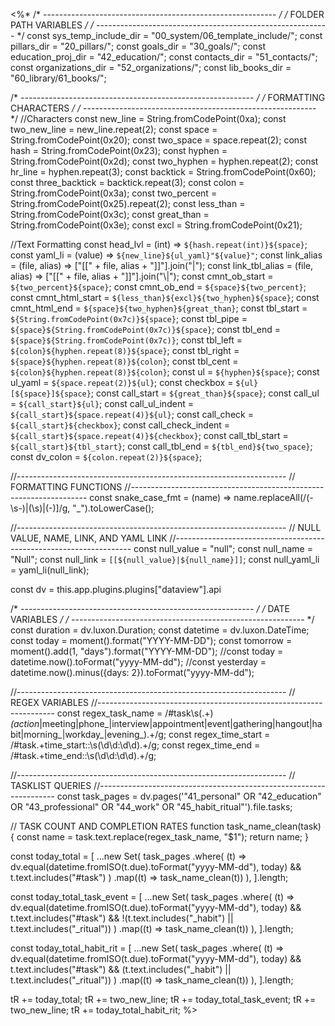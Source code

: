 <%*
/* ---------------------------------------------------------- */
/*                    FOLDER PATH VARIABLES                   */
/* ---------------------------------------------------------- */
const sys_temp_include_dir = "00_system/06_template_include/";
const pillars_dir = "20_pillars/";
const goals_dir = "30_goals/";
const education_proj_dir = "42_education/";
const contacts_dir = "51_contacts/";
const organizations_dir = "52_organizations/";
const lib_books_dir = "60_library/61_books/";

/* ---------------------------------------------------------- */
/*                    FORMATTING CHARACTERS                   */
/* ---------------------------------------------------------- */
//Characters
const new_line = String.fromCodePoint(0xa);
const two_new_line = new_line.repeat(2);
const space = String.fromCodePoint(0x20);
const two_space = space.repeat(2);
const hash = String.fromCodePoint(0x23);
const hyphen = String.fromCodePoint(0x2d);
const two_hyphen = hyphen.repeat(2);
const hr_line = hyphen.repeat(3);
const backtick = String.fromCodePoint(0x60);
const three_backtick = backtick.repeat(3);
const colon = String.fromCodePoint(0x3a);
const two_percent = String.fromCodePoint(0x25).repeat(2);
const less_than = String.fromCodePoint(0x3c);
const great_than = String.fromCodePoint(0x3e);
const excl = String.fromCodePoint(0x21);

//Text Formatting
const head_lvl = (int) => `${hash.repeat(int)}${space}`;
const yaml_li = (value) => `${new_line}${ul_yaml}"${value}"`;
const link_alias = (file, alias) => ["[[" + file, alias + "]]"].join("|");
const link_tbl_alias = (file, alias) => ["[[" + file, alias + "]]"].join("\\|");
const cmnt_ob_start = `${two_percent}${space}`;
const cmnt_ob_end = `${space}${two_percent}`;
const cmnt_html_start = `${less_than}${excl}${two_hyphen}${space}`;
const cmnt_html_end = `${space}${two_hyphen}${great_than}`;
const tbl_start = `${String.fromCodePoint(0x7c)}${space}`;
const tbl_pipe = `${space}${String.fromCodePoint(0x7c)}${space}`;
const tbl_end = `${space}${String.fromCodePoint(0x7c)}`;
const tbl_left = `${colon}${hyphen.repeat(8)}${space}`;
const tbl_right = `${space}${hyphen.repeat(8)}${colon}`;
const tbl_cent = `${colon}${hyphen.repeat(8)}${colon}`;
const ul = `${hyphen}${space}`;
const ul_yaml = `${space.repeat(2)}${ul}`;
const checkbox = `${ul}[${space}]${space}`;
const call_start = `${great_than}${space}`;
const call_ul = `${call_start}${ul}`;
const call_ul_indent = `${call_start}${space.repeat(4)}${ul}`;
const call_check = `${call_start}${checkbox}`;
const call_check_indent = `${call_start}${space.repeat(4)}${checkbox}`;
const call_tbl_start = `${call_start}${tbl_start}`;
const call_tbl_end = `${tbl_end}${two_space}`;
const dv_colon = `${colon.repeat(2)}${space}`;

//-------------------------------------------------------------------
// FORMATTING FUNCTIONS
//-------------------------------------------------------------------
const snake_case_fmt = (name) =>
  name.replaceAll(/(\-\s\-)|(\s)|(\-)]/g, "_").toLowerCase();

//-------------------------------------------------------------------
// NULL VALUE, NAME, LINK, AND YAML LINK
//-------------------------------------------------------------------
const null_value = "null";
const null_name = "Null";
const null_link = `[[${null_value}|${null_name}]]`;
const null_yaml_li = yaml_li(null_link);

const dv = this.app.plugins.plugins["dataview"].api

/* ---------------------------------------------------------- */
/*                       DATE VARIABLES                       */
/* ---------------------------------------------------------- */
const duration = dv.luxon.Duration;
const datetime = dv.luxon.DateTime;
const today = moment().format("YYYY-MM-DD");
const tomorrow = moment().add(1, "days").format("YYYY-MM-DD");
//const today = datetime.now().toFormat("yyyy-MM-dd");
//const yesterday = datetime.now().minus({days: 2}).toFormat("yyyy-MM-dd");

//-------------------------------------------------------------------
// REGEX VARIABLES
//-------------------------------------------------------------------
const regex_task_name = /#task\s(.+)_(action_|meeting|phone_|interview|appointment|event|gathering|hangout|habit|morning_|workday_|evening_).+/g;
const regex_time_start = /#task.+time_start::\s(\d\d:\d\d).+/g;
const regex_time_end = /#task.+time_end::\s(\d\d:\d\d).+/g;

//-------------------------------------------------------------------
// TASKLIST QUERIES
//-------------------------------------------------------------------
const task_pages = dv.pages('"41_personal" OR "42_education" OR "43_professional" OR "44_work" OR "45_habit_ritual"').file.tasks;

// TASK COUNT AND COMPLETION RATES
function task_name_clean(task) {
  const name = task.text.replace(regex_task_name, "$1");
  return name;
}

const today_total = [
  ...new Set(
    task_pages
      .where(
        (t) =>
          dv.equal(datetime.fromISO(t.due).toFormat("yyyy-MM-dd"), today) &&
          t.text.includes("#task")
      )
      .map((t) => task_name_clean(t))
  ),
].length;

const today_total_task_event = [
  ...new Set(
    task_pages
      .where(
        (t) =>
          dv.equal(datetime.fromISO(t.due).toFormat("yyyy-MM-dd"), today) &&
          t.text.includes("#task") &&
          !(t.text.includes("_habit") || t.text.includes("_ritual"))
      )
      .map((t) => task_name_clean(t))
  ),
].length;

const today_total_habit_rit = [
  ...new Set(
    task_pages
      .where(
        (t) =>
          dv.equal(datetime.fromISO(t.due).toFormat("yyyy-MM-dd"), today) &&
          t.text.includes("#task") &&
          (t.text.includes("_habit") || t.text.includes("_ritual"))
      )
      .map((t) => task_name_clean(t))
  ),
].length;

tR += today_total;
tR += two_new_line;
tR += today_total_task_event;
tR += two_new_line;
tR += today_total_habit_rit;
%>